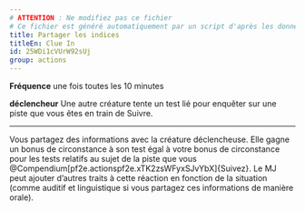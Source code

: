 ```yaml
---
# ATTENTION : Ne modifiez pas ce fichier
# Ce fichier est généré automatiquement par un script d'après les données du module Foundry VTT officiel et de sa traduction
title: Partager les indices
titleEn: Clue In
id: 25WDi1cVUrW92sUj
group: actions
---
```

<p><strong>Fréquence</strong> une fois toutes les 10 minutes</p><p><strong>déclencheur</strong> Une autre créature tente un test lié pour enquêter sur une piste que vous êtes en train de Suivre.</p><hr><p>Vous partagez des informations avec la créature déclencheuse. Elle gagne un bonus de circonstance à son test égal à votre bonus de circonstance pour les tests relatifs au sujet de la piste que vous @Compendium[pf2e.actionspf2e.xTK2zsWFyxSJvYbX]{Suivez}. Le MJ peut ajouter d’autres traits à cette réaction en fonction de la situation (comme auditif et linguistique si vous partagez ces informations de manière orale).</p>
